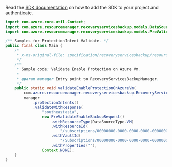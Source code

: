 Read the [SDK documentation](https://github.com/Azure/azure-sdk-for-java/blob/azure-resourcemanager-recoveryservicesbackup_1.0.0-beta.3/sdk/recoveryservicesbackup/azure-resourcemanager-recoveryservicesbackup/README.md) on how to add the SDK to your project and authenticate.

```java
import com.azure.core.util.Context;
import com.azure.resourcemanager.recoveryservicesbackup.models.DataSourceType;
import com.azure.resourcemanager.recoveryservicesbackup.models.PreValidateEnableBackupRequest;

/** Samples for ProtectionIntent Validate. */
public final class Main {
    /*
     * x-ms-original-file: specification/recoveryservicesbackup/resource-manager/Microsoft.RecoveryServices/stable/2021-12-01/examples/AzureIaasVm/ProtectionIntent_Validate.json
     */
    /**
     * Sample code: Validate Enable Protection on Azure Vm.
     *
     * @param manager Entry point to RecoveryServicesBackupManager.
     */
    public static void validateEnableProtectionOnAzureVm(
        com.azure.resourcemanager.recoveryservicesbackup.RecoveryServicesBackupManager manager) {
        manager
            .protectionIntents()
            .validateWithResponse(
                "southeastasia",
                new PreValidateEnableBackupRequest()
                    .withResourceType(DataSourceType.VM)
                    .withResourceId(
                        "/subscriptions/00000000-0000-0000-0000-000000000000/resourceGroups/arunaupgrade/providers/Microsoft.Compute/VirtualMachines/upgrade1")
                    .withVaultId(
                        "/Subscriptions/00000000-0000-0000-0000-000000000000/resourceGroups/myRG/providers/Microsoft.RecoveryServices/Vaults/myVault")
                    .withProperties(""),
                Context.NONE);
    }
}
```
